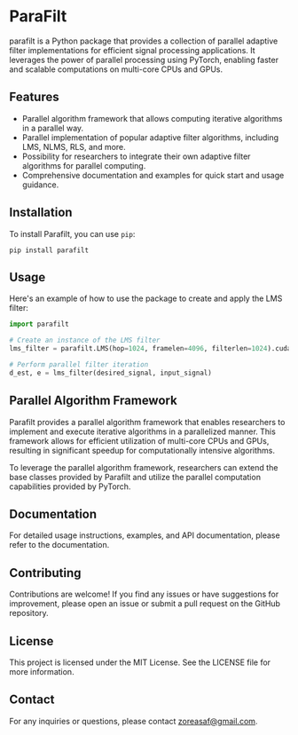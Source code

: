 # ParaFilt
parafilt is a Python package that provides a collection of parallel adaptive filter implementations for efficient signal processing applications. It leverages the power of parallel processing using PyTorch, enabling faster and scalable computations on multi-core CPUs and GPUs.

## Features
- Parallel algorithm framework that allows computing iterative algorithms in a parallel way.
- Parallel implementation of popular adaptive filter algorithms, including LMS, NLMS, RLS, and more.
- Possibility for researchers to integrate their own adaptive filter algorithms for parallel computing.
- Comprehensive documentation and examples for quick start and usage guidance.

## Installation
To install Parafilt, you can use `pip`:
```
pip install parafilt
```

## Usage
Here's an example of how to use the package to create and apply the LMS filter:

```python
import parafilt

# Create an instance of the LMS filter
lms_filter = parafilt.LMS(hop=1024, framelen=4096, filterlen=1024).cuda()

# Perform parallel filter iteration
d_est, e = lms_filter(desired_signal, input_signal)
```


## Parallel Algorithm Framework
Parafilt provides a parallel algorithm framework that enables researchers to implement and execute iterative algorithms in a parallelized manner. This framework allows for efficient utilization of multi-core CPUs and GPUs, resulting in significant speedup for computationally intensive algorithms.

To leverage the parallel algorithm framework, researchers can extend the base classes provided by Parafilt and utilize the parallel computation capabilities provided by PyTorch.

## Documentation
For detailed usage instructions, examples, and API documentation, please refer to the documentation.

## Contributing
Contributions are welcome! If you find any issues or have suggestions for improvement, please open an issue or submit a pull request on the GitHub repository.

## License
This project is licensed under the MIT License. See the LICENSE file for more information.

## Contact
For any inquiries or questions, please contact zoreasaf@gmail.com.

